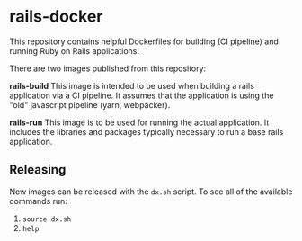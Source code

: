 # rails-docker

This repository contains helpful Dockerfiles for building (CI pipeline) and running Ruby on Rails applications.

There are two images published from this repository:

**rails-build**
This image is intended to be used when building a rails application via a CI pipeline. It assumes that
the application is using the "old" javascript pipeline (yarn, webpacker).


**rails-run**
This image is to be used for running the actual application. It includes the libraries and packages typically 
necessary to run a base rails application.

## Releasing

New images can be released with the `dx.sh` script. To see all of the available commands run:

1. `source dx.sh`
2. `help`


